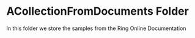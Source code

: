 # ACollectionFromDocuments Folder

In this folder we store the samples from the Ring Online Documentation 
